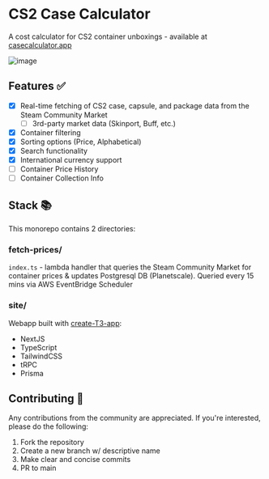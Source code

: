 # CS2 Case Calculator
A cost calculator for CS2 container unboxings - available at [casecalculator.app](https://www.casecalculator.app/)

![image](https://user-images.githubusercontent.com/53287407/236367403-8bd0382a-e0d4-4b43-aa83-8d3eacc5c62c.png)

## Features ✅
- [x] Real-time fetching of CS2 case, capsule, and package data from the Steam Community Market
  - [ ] 3rd-party market data (Skinport, Buff, etc.)
- [x] Container filtering
- [x] Sorting options (Price, Alphabetical)
- [x] Search functionality
- [x] International currency support
- [ ] Container Price History
- [ ] Container Collection Info

## Stack 📚
This monorepo contains 2 directories:
### fetch-prices/
`index.ts` - lambda handler that queries the Steam Community Market for container prices & updates Postgresql DB (Planetscale). Queried every 15 mins via AWS EventBridge Scheduler
### site/
Webapp built with [create-T3-app](https://create.t3.gg/):
- NextJS
- TypeScript
- TailwindCSS
- tRPC
- Prisma


## Contributing 🤝

Any contributions from the community are appreciated. If you're interested, please do the following:
1. Fork the repository
2. Create a new branch w/ descriptive name
3. Make clear and concise commits
4. PR to main
